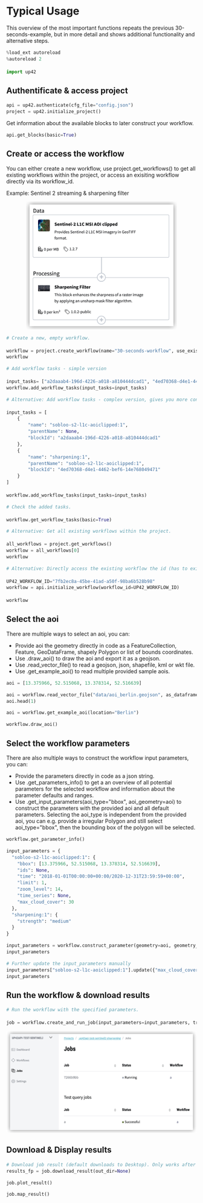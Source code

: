 # Typical Usage

This overview of the most important functions repeats the previous 30-seconds-example, but in more detail and shows additional functionality and alternative steps.


```python
%load_ext autoreload
%autoreload 2

import up42
```

## Authentificate & access project


```python
api = up42.authenticate(cfg_file="config.json")
project = up42.initialize_project()
```

Get information about the available blocks to later construct your workflow.


```python
api.get_blocks(basic=True)
```

## Create or access the workflow
You can either create a new workflow, use project.get_workflows() to get all existing workflows within the project, or access an exisiting workflow directly via its workflow_id.

Example: Sentinel 2 streaming & sharpening filter

<p align="center">
    <img src="_assets/workflow.png" width="400" align="center">
</p>


```python
# Create a new, empty workflow.

workflow = project.create_workflow(name="30-seconds-workflow", use_existing=False)
workflow
```


```python
# Add workflow tasks - simple version

input_tasks= ["a2daaab4-196d-4226-a018-a810444dcad1", "4ed70368-d4e1-4462-bef6-14e768049471"]
workflow.add_workflow_tasks(input_tasks=input_tasks)
```


```python
# Alternative: Add workflow tasks - complex version, gives you more control about the block connections.

input_tasks = [
    {
        "name": "sobloo-s2-l1c-aoiclipped:1",
        "parentName": None,
        "blockId": "a2daaab4-196d-4226-a018-a810444dcad1"
    },
    {
        "name": "sharpening:1",
        "parentName": "sobloo-s2-l1c-aoiclipped:1",
        "blockId": "4ed70368-d4e1-4462-bef6-14e768049471"
    }
]

workflow.add_workflow_tasks(input_tasks=input_tasks)
```


```python
# Check the added tasks.

workflow.get_workflow_tasks(basic=True)
```


```python
# Alternative: Get all existing workflows within the project.

all_workflows = project.get_workflows()
workflow = all_workflows[0]
workflow
```


```python
# Alternative: Directly access the existing workflow the id (has to exist within the accessed project).

UP42_WORKFLOW_ID="7fb2ec8a-45be-41ad-a50f-98ba6b528b98"
workflow = api.initialize_workflow(workflow_id=UP42_WORKFLOW_ID)

workflow
```

## Select the aoi

There are multiple ways to select an aoi, you can:
- Provide aoi the geometry directly in code as a FeatureCollection, Feature, GeoDataFrame, shapely Polygon or list of bounds coordinates.
- Use .draw_aoi() to draw the aoi and export it as a geojson.
- Use .read_vector_file() to read a geojson, json, shapefile, kml or wkt file.
- Use .get_example_aoi() to read multiple provided sample aois.


```python
aoi = [13.375966, 52.515068, 13.378314, 52.516639]
```


```python
aoi = workflow.read_vector_file("data/aoi_berlin.geojson", as_dataframe=True)
aoi.head(1)
```


```python
aoi = workflow.get_example_aoi(location="Berlin")
```


```python
workflow.draw_aoi()
```

## Select the workflow parameters

There are also multiple ways to construct the workflow input parameters, you can:
- Provide the parameters directly in code as a json string.
- Use .get_parameters_info() to get a an overview of all potential parameters for the selected workflow and information about the parameter defaults and ranges.
- Use .get_input_parameters(aoi_type="bbox", aoi_geometry=aoi) to construct the parameters with the provided aoi and all default parameters. Selecting the aoi_type is independent from the provided aoi, you can e.g. provide a irregular Polygon and still select aoi_type="bbox", then the bounding box of the polygon will be selected.


```python
workflow.get_parameter_info()
```


```python
input_parameters = {
  "sobloo-s2-l1c-aoiclipped:1": {
    "bbox": [13.375966, 52.515068, 13.378314, 52.516639],
    "ids": None,
    "time": "2018-01-01T00:00:00+00:00/2020-12-31T23:59:59+00:00",
    "limit": 1,
    "zoom_level": 14,
    "time_series": None,
    "max_cloud_cover": 30
  },
  "sharpening:1": {
    "strength": "medium"
  }
}
```


```python
input_parameters = workflow.construct_parameter(geometry=aoi, geometry_operation="bbox", limit=1)
input_parameters
```


```python
# Further update the input_parameters manually
input_parameters["sobloo-s2-l1c-aoiclipped:1"].update({"max_cloud_cover":60})
input_parameters
```

## Run the workflow & download results


```python
# Run the workflow with the specified parameters.

job = workflow.create_and_run_job(input_parameters=input_parameters, track_status=True)
```

<p align="center">
    <img src="_assets/job_running.png" width="700">
</p>

## Download & Display results


```python
# Download job result (default downloads to Desktop). Only works after download is finished.
results_fp = job.download_result(out_dir=None)
```


```python
job.plot_result()
```


```python
job.map_result()
```


```python

```
